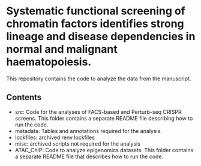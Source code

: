 # Systematic functional screening of chromatin factors identifies strong lineage and disease dependencies in normal and malignant haematopoiesis.
This repository contains the code to analyze the data from the manuscript.

## Contents
- src: Code for the analyses of FACS-based and Perturb-seq CRISPR screens. This folder contains a separate README file describing how to run the code.
- metadata: Tables and annotations required for the analysis.
- lockfiles: archived renv lockfiles
- misc: archived scripts not required for the analysis
- ATAC_ChIP: Code to analyze epigenomics datasets. This folder contains a separate README file that describes how to run the code.
